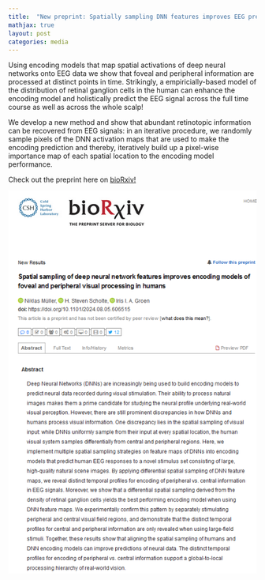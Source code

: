 ```yaml
---
title:  "New preprint: Spatially sampling DNN features improves EEG prediction!"
mathjax: true
layout: post
categories: media
---
```


Using encoding models that map spatial activations of deep neural networks onto EEG data we show that foveal and peripheral information are processed at distinct points in time.
Strikingly, a empiricially-based model of the distribution of retinal ganglion cells in the human can enhance the encoding model and holistically predict the EEG signal across the full time course as well as across the whole scalp!

We  develop a new method and show that abundant retinotopic information can be recovered from EEG signals: in an iterative procedure, we randomly sample pixels of the DNN activation maps that are used to make the encoding prediction and thereby, iteratively build up a pixel-wise importance map of each spatial location to the encoding model performance.


Check out the preprint here on [bioRxiv!](https://www.biorxiv.org/content/10.1101/2024.08.05.606515v1)

<div><img src="./assets/imgs/oads_eeg_preprint_screenshot.png" /></div>
